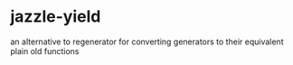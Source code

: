 # jazzle-yield
an alternative to regenerator for converting generators to their equivalent plain old functions 
